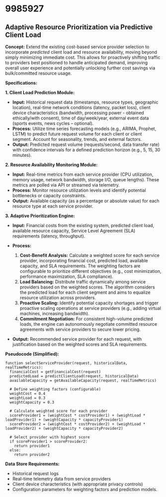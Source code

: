 # 9985927

## Adaptive Resource Prioritization via Predictive Client Load

**Concept:** Extend the existing cost-based service provider selection to incorporate *predicted* client load and resource availability, moving beyond simply minimizing immediate cost. This allows for proactively shifting traffic to providers best positioned to handle anticipated demand, improving overall user experience and potentially unlocking further cost savings via bulk/committed resource usage.

**Specifications:**

**1. Client Load Prediction Module:**

*   **Input:** Historical request data (timestamps, resource types, geographic location), real-time network conditions (latency, packet loss), client device characteristics (bandwidth, processing power - obtained ethically/with consent), time of day/week/year, external event data (sports events, news cycles – optional).
*   **Process:** Utilize time series forecasting models (e.g., ARIMA, Prophet, LSTM) to predict future request volume for each client or client segment. Account for seasonality, trends, and external factors.
*   **Output:** Predicted request volume (requests/second, data transfer rate) with confidence intervals for a defined prediction horizon (e.g., 5, 15, 30 minutes).

**2. Resource Availability Monitoring Module:**

*   **Input:** Real-time metrics from each service provider (CPU utilization, memory usage, network bandwidth, storage I/O, queue lengths). These metrics are polled via API or streamed via telemetry.
*   **Process:** Monitor resource utilization levels and identify potential bottlenecks or capacity constraints.
*   **Output:**  Available capacity (as a percentage or absolute value) for each resource type at each service provider.

**3.  Adaptive Prioritization Engine:**

*   **Input:** Financial costs from the existing system, predicted client load, available resource capacity, Service Level Agreement (SLA) requirements (latency, throughput).
*   **Process:**
    1.  **Cost-Benefit Analysis:** Calculate a weighted score for each service provider, incorporating financial cost, predicted load, available capacity, and SLA requirements. The weighting factors are configurable to prioritize different objectives (e.g., cost minimization, performance maximization, SLA compliance).
    2.  **Load Balancing:** Distribute traffic dynamically among service providers based on the weighted scores. The algorithm considers the predicted load for each client segment and aims to equalize resource utilization across providers.
    3.  **Proactive Scaling:**  Identify potential capacity shortages and trigger proactive scaling operations at service providers (e.g., adding virtual machines, increasing bandwidth).
    4. **Commitment Negotiation:** For consistent high-volume predicted loads, the engine can autonomously negotiate committed resource agreements with service providers to secure lower pricing.

*   **Output:**  Recommended service provider for each request, with justification based on the weighted scores and SLA requirements.

**Pseudocode (Simplified):**

```
function selectServiceProvider(request, historicalData, realTimeMetrics):
  financialCost = getFinancialCost(request)
  predictedLoad = predictClientLoad(request, historicalData)
  availableCapacity = getAvailableCapacity(request, realTimeMetrics)

  # Define weighting factors (configurable)
  weightCost = 0.4
  weightLoad = 0.3
  weightCapacity = 0.3

  # Calculate weighted score for each provider
  scoreProvider1 = (weightCost * costProvider1) + (weightLoad * loadProvider1) + (weightCapacity * capacityProvider1)
  scoreProvider2 = (weightCost * costProvider2) + (weightLoad * loadProvider2) + (weightCapacity * capacityProvider2)

  # Select provider with highest score
  if scoreProvider1 > scoreProvider2:
    return provider1
  else:
    return provider2
```

**Data Store Requirements:**

*   Historical request logs
*   Real-time telemetry data from service providers
*   Client device characteristics (with appropriate privacy controls)
*   Configuration parameters for weighting factors and prediction models.